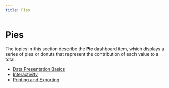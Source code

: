 ```yaml
---
title: Pies
---
```

# Pies
The topics in this section describe the **Pie** dashboard item, which displays a series of pies or donuts that represent the contribution of each value to a total.
* [Data Presentation Basics](../../../../dashboard-for-desktop/articles/dashboard-viewer/dashboard-items/pies/data-presentation-basics.md)
* [Interactivity](../../../../dashboard-for-desktop/articles/dashboard-viewer/dashboard-items/pies/interactivity.md)
* [Printing and Exporting](../../../../dashboard-for-desktop/articles/dashboard-viewer/dashboard-items/pies/printing-and-exporting.md)